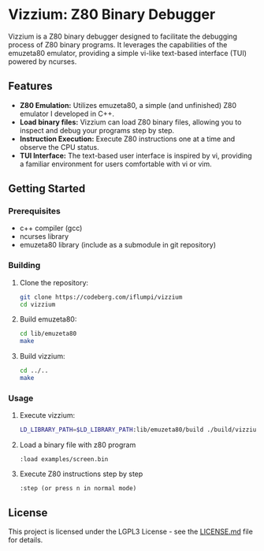 # Vizzium: Z80 Binary Debugger

Vizzium is a Z80 binary debugger designed to facilitate the debugging process of Z80 binary programs. It leverages the capabilities of the emuzeta80 emulator, providing a simple vi-like text-based interface (TUI) powered by ncurses.

## Features

- **Z80 Emulation:** Utilizes emuzeta80, a simple (and unfinished) Z80 emulator I developed in C++.
- **Load binary files:** Vizzium can load Z80 binary files, allowing you to inspect and debug your programs step by step.
- **Instruction Execution:** Execute Z80 instructions one at a time and observe the CPU status.
- **TUI Interface:** The text-based user interface is inspired by vi, providing a familiar environment for users comfortable with vi or vim.

## Getting Started

### Prerequisites

- c++ compiler (gcc)
- ncurses library
- emuzeta80 library (include as a submodule in git repository)

### Building

1. Clone the repository:

    ```bash
    git clone https://codeberg.com/iflumpi/vizzium
    cd vizzium
    ```

2. Build emuzeta80: 

    ```bash
    cd lib/emuzeta80
    make
    ```

3. Build vizzium: 

    ```bash
    cd ../..
    make
    ```

### Usage

1. Execute vizzium:

    ```bash
    LD_LIBRARY_PATH=$LD_LIBRARY_PATH:lib/emuzeta80/build ./build/vizzium
    ```

2. Load a binary file with z80 program

    ```
    :load examples/screen.bin
    ```

3. Execute Z80 instructions step by step

    ```
    :step (or press n in normal mode)
    ```

## License

This project is licensed under the LGPL3 License - see the [LICENSE.md](LICENSE.md) file for details.